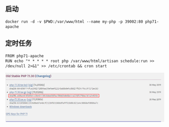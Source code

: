 
## 启动
```
docker run -d -v $PWD:/var/www/html --name my-php -p 39002:80 php71-apache
```
## 定时任务
```
FROM php71-apache
RUN echo "* * * * * root php /var/www/html/artisan schedule:run >> /dev/null 2>&1" >> /etc/crontab && cron start
```
![php-7.1.30-SHA-256.png](https://raw.githubusercontent.com/kevelena/docker-hub/master/static/php-7.1.30-SHA-256.png)
